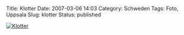 Title: Klotter
Date: 2007-03-06 14:03
Category: Schweden
Tags: Foto, Uppsala
Slug: klotter
Status: published

[![Klotter](/pic/klotter_s.jpg "Klotter")](/pic/klotter_l.jpg)

